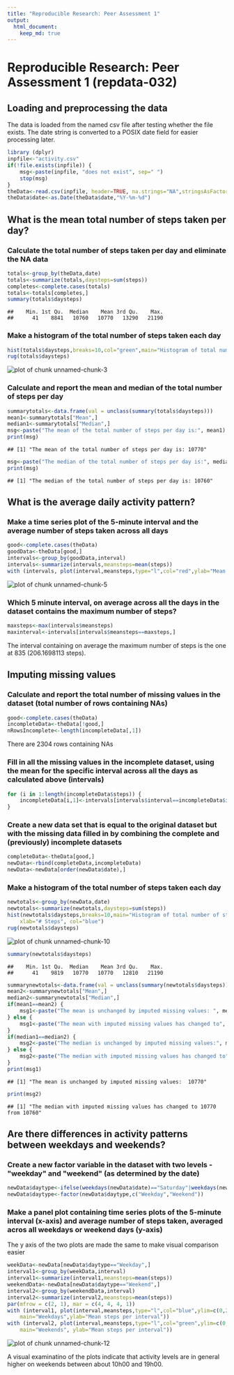 ```yaml
---
title: "Reproducible Research: Peer Assessment 1"
output: 
  html_document:
    keep_md: true
---
```

Reproducible Research: Peer Assessment 1 (repdata-032)
======================================================

## Loading and preprocessing the data
The data is loaded from the named csv file after testing whether the file exists.
The date string is converted to a POSIX date field for easier processing later.

```r
library (dplyr)
inpfile<-"activity.csv"
if(!file.exists(inpfile)) {
    msg<-paste(inpfile, "does not exist", sep=" ")
	stop(msg)
}
theData<-read.csv(inpfile, header=TRUE, na.strings="NA",stringsAsFactors=FALSE)
theData$date<-as.Date(theData$date,"%Y-%m-%d")
```

## What is the mean total number of steps taken per day?
### Calculate the total number of steps taken per day and eliminate the NA data

```r
totals<-group_by(theData,date)
totals<-summarize(totals,daysteps=sum(steps))
completes<-complete.cases(totals)
totals<-totals[completes,]
summary(totals$daysteps)
```

```
##    Min. 1st Qu.  Median    Mean 3rd Qu.    Max. 
##      41    8841   10760   10770   13290   21190
```
### Make a histogram of the total number of steps taken each day

```r
hist(totals$daysteps,breaks=10,col="green",main="Histogram of total number of steps per day",xlab="# Steps")
rug(totals$daysteps)
```

![plot of chunk unnamed-chunk-3](figure/unnamed-chunk-3-1.png) 

### Calculate and report the mean and median of the total number of steps per day

```r
summarytotals<-data.frame(val = unclass(summary(totals$daysteps)))
mean1<-summarytotals["Mean",]
median1<-summarytotals["Median",]
msg<-paste("The mean of the total number of steps per day is:", mean1)
print(msg)
```

```
## [1] "The mean of the total number of steps per day is: 10770"
```

```r
msg<-paste("The median of the total number of steps per day is:", median1)
print(msg)
```

```
## [1] "The median of the total number of steps per day is: 10760"
```

## What is the average daily activity pattern?
### Make a time series plot of the 5-minute interval and the average number of steps taken across all days

```r
good<-complete.cases(theData)
goodData<-theData[good,]
intervals<-group_by(goodData,interval)
intervals<-summarize(intervals,meansteps=mean(steps))
with (intervals, plot(interval,meansteps,type="l",col="red",ylab="Mean steps per interval"))
```

![plot of chunk unnamed-chunk-5](figure/unnamed-chunk-5-1.png) 

### Which 5 minute interval, on average across all the days in the dataset contains the maximum number of steps?

```r
maxsteps<-max(intervals$meansteps)
maxinterval<-intervals[intervals$meansteps==maxsteps,]
```
The interval containing on average the maximum number of steps is the one at 835 (206.1698113 steps).


## Imputing missing values
### Calculate and report the total number of missing values in the dataset (total number of rows containing NAs)

```r
good<-complete.cases(theData)
incompleteData<-theData[!good,]
nRowsIncomplete<-length(incompleteData[,1])
```
There are 2304 rows containing NAs

### Fill in all the missing values in the incomplete dataset, using the mean for the specific interval across all the days as calculated above (intervals)


```r
for (i in 1:length(incompleteData$steps)) {
    incompleteData[i,1]<-intervals[intervals$interval==incompleteData$interval[i],2]
}
```

### Create a new data set that is equal to the original dataset but with the missing data filled in by combining the complete and (previously) incomplete datasets

```r
completeData<-theData[good,]
newData<-rbind(completeData,incompleteData)
newData<-newData[order(newData$date),]
```

### Make a histogram of the total number of steps taken each day 

```r
newtotals<-group_by(newData,date)
newtotals<-summarize(newtotals,daysteps=sum(steps))
hist(newtotals$daysteps,breaks=10,main="Histogram of total number of steps per day (with imputed values)", 
    xlab="# Steps", col="blue")
rug(newtotals$daysteps)
```

![plot of chunk unnamed-chunk-10](figure/unnamed-chunk-10-1.png) 

```r
summary(newtotals$daysteps)
```

```
##    Min. 1st Qu.  Median    Mean 3rd Qu.    Max. 
##      41    9819   10770   10770   12810   21190
```

```r
summarynewtotals<-data.frame(val = unclass(summary(newtotals$daysteps)))
mean2<-summarynewtotals["Mean",]
median2<-summarynewtotals["Median",]
if(mean1==mean2) {
	msg1<-paste("The mean is unchanged by imputed missing values: ", mean1)
} else {
    msg1<-paste("The mean with imputed missing values has changed to", mean2, "from", mean1)
}
if(median1==median2) {
	msg2<-paste("The median is unchanged by imputed missing values:", median1)
} else {
    msg2<-paste("The median with imputed missing values has changed to", median2, "from", median1)
}
print(msg1)
```

```
## [1] "The mean is unchanged by imputed missing values:  10770"
```

```r
print(msg2)
```

```
## [1] "The median with imputed missing values has changed to 10770 from 10760"
```

## Are there differences in activity patterns between weekdays and weekends?

### Create a new factor variable in the dataset with two levels - "weekday" and "weekend" (as determined by the date)

```r
newData$daytype<-ifelse(weekdays(newData$date)=="Saturday"|weekdays(newData$date)=="Sunday","Weekend","Weekday")
newData$daytype<-factor(newData$daytype,c("Weekday","Weekend"))
```

### Make a panel plot containing time series plots of the 5-minute interval (x-axis) and average number of steps taken, averaged acros all weekdays or weekend days (y-axis)
The y axis of the two plots are made the same to make visual comparison easier

```r
weekData<-newData[newData$daytype=="Weekday",]
interval1<-group_by(weekData,interval)
interval1<-summarize(interval1,meansteps=mean(steps))
weekendData<-newData[newData$daytype=="Weekend",]
interval2<-group_by(weekendData,interval)
interval2<-summarize(interval2,meansteps=mean(steps))
par(mfrow = c(2, 1), mar = c(4, 4, 4, 1))
with (interval1, plot(interval,meansteps,type="l",col="blue",ylim=c(0,220), 
    main="Weekdays",ylab="Mean steps per interval"))
with (interval2, plot(interval,meansteps,type="l",col="green",ylim=c(0,220), 
    main="Weekends", ylab="Mean steps per interval"))
```

![plot of chunk unnamed-chunk-12](figure/unnamed-chunk-12-1.png) 

A visual examinatino of the plots indicate that activity levels are in general higher on weekends between about 10h00 and 19h00.
